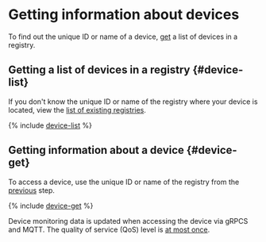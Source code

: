 # Getting information about devices

To find out the unique ID or name of a device, [get](#device-list) a list of devices in a registry.

## Getting a list of devices in a registry {#device-list}

If you don't know the unique ID or name of the registry where your device is located, view the [list of existing registries](../registry/registry-list.md#registry-list).

{% include [device-list](../../../_includes/iot-core/device-list.md) %}

## Getting information about a device {#device-get}

To access a device, use the unique ID or name of the registry from the [previous](#device-list) step.

{% include [device-get](../../../_includes/iot-core/device-get.md) %}

Device monitoring data is updated when accessing the device via gRPCS and MQTT. The quality of service (QoS) level is [at most once](../../concepts/index.md#qos).
